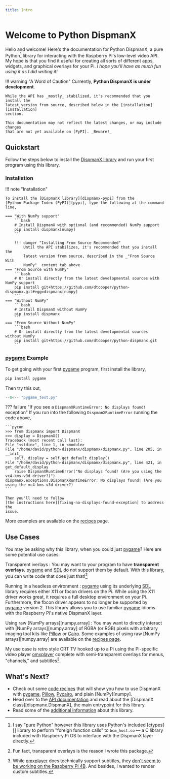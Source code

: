```yaml
---
title: Intro
---
```


# Welcome to Python DispmanX

Hello and welcome! Here's the documentation for Python DispmanX, a pure
Python[^1] library for interacting with the Raspberry Pi's low-level video API.
My hope is that you find it useful for creating all sorts of different apps,
widgets, and graphical overlays for your Pi. _I hope you'll have as much fun
using it as I did writing it!_

!!! warning "A Word of Caution"
    Currently, **Python DispmanX is under development**.

    While the API has _mostly_ stabilized, it's recommended that you install the
    latest version from source, described below in the [installation][installation]
    section.

    This documentation may not reflect the latest changes, or may include changes
    that are not yet available on [PyPI]. _Beware!_

## Quickstart

Follow the steps below to install the [DispmanX library][dispmanx-pypi] and run
your first program using this library.

### Installation

!!! note "Installation"

    To install the [DispmanX library][dispmanx-pypi] from the
    [Python Package Index (PyPI)][pypi], type the following at the command line,

    === "With NumPy support"
        ```bash
        # Install DispmanX with optional (and recommended) NumPy support
        pip install dispmanx[numpy]
        ```

        !!! danger "Installing From Source Recommended"
            Until the API stabilizes, it's recommended that you install the
            latest version from source, described in the _"From Source With
            NumPy"_ content tab above.
    === "From Source with NumPy"
        ```bash
        # Or install directly from the latest developmental sources with NumPy support
        pip install git+https://github.com/dtcooper/python-dispmanx.git#egg=dispmanx[numpy]
        ```
    === "Without NumPy"
        ```bash
        # Install DispmanX without NumPy
        pip install dispmanx
        ```
    === "From Source Without NumPy"
        ```bash
        # Or install directly from the latest developmental sources without NumPy
        pip install git+https://github.com/dtcooper/python-dispmanx.git
        ```

### [pygame] Example

To get going with your first [pygame] program, first install the library,

```bash
pip install pygame
```

Then try this out,

```python title="pygame_test.py"
--8<-- "pygame_test.py"
```

??? failure "If you see a `DispmanXRuntimeError: No displays found!` exception"
    If you run into the following  `DispmanXRuntimeError` running the code
    above,

    ```pycon
    >>> from dispmanx import DispmanX
    >>> display = DispmanX()
    Traceback (most recent call last):
    File "<stdin>", line 1, in <module>
    File "/home/david/python-dispmanx/dispmanx/dispmanx.py", line 205, in __init__
        self._display = self.get_default_display()
    File "/home/david/python-dispmanx/dispmanx/dispmanx.py", line 421, in get_default_display
        raise DispmanXRuntimeError("No displays found! (Are you using the vc4-kms-v3d driver?)")
    dispmanx.exceptions.DispmanXRuntimeError: No displays found! (Are you using the vc4-kms-v3d driver?)
    ```

    Then you'll need to follow
    [the instructions here][fixing-no-displays-found-exception] to address the
    issue.


More examples are available on the [recipes](recipes.md) page.

## Use Cases

You may be asking why this library, when you could just [pygame]? Here are some
potential use cases:

Transparent iverlays
:   You may want to your program to have **transparent overlays.** [pygame] and
    [SDL] do not support them by default. With this library, you can write code
    that does just that![^2]

Running in a headless environment
:   [pygame] using its underlying [SDL] library requires either X11 or fbcon
    drivers on the Pi. While using the X11 driver works great, it requires a
    full desktop environment on your Pi. Furthermore, the fbcon driver appears
    to no longer be supported by [pygame] version 2. This library allows you to
    use familiar [pygame] idioms with the Raspberry Pi's native DispmanX layer.

Using raw [NumPy arrays][numpy.array]
:   You may want to directly interact with [NumPy arrays][numpy.array] of RGBA
    (or RGB) pixels with arbitrary imaging tool kits like [Pillow] or
    [Cairo][pycairo]. Some examples of using raw [NumPy arrays][numpy.array] are
    available on the [recipes page](recipes.md).

My use case is retro style CRT TV hooked up to a Pi using the Pi-specific video
player [omxplayer][omxplayer] complete with semi-transparent overlays for
menus, "channels," and subtitles[^3].

## What's Next?

* Check out some [code recipes](recipes.md) that will show you how to use
    DispmanX with [pygame], [Pillow], [Pycairo], and plain [NumPy][numpy].
* Head over to the [API documentation](api.md) and read about the
    [DispmanX class][dispmanx.DispmanX], the main entrypoint for this library.
* Read some of the [additional information](more-info.md) about this library.

[^1]: I say "pure Python" however this library uses Python's included [ctypes][]
    library to perform "foreign function calls" to `bcm_host.so` &mdash; a C
    library included with Raspberry Pi OS to interface with the DispmanX layer
    directly.
[^2]: Fun fact, transparent overlays is the reason I wrote this package.
[^3]: While [omxplayer] does technically support subtitles, they
    [don't seem to be working on the Raspberry Pi 4B][omxplayer-subtitles-bug].
    And besides, I wanted to render custom subtitles.


[dispmanx-pypi]: https://pypi.org/project/dispmanx/
[omxplayer-subtitles-bug]: https://github.com/popcornmix/omxplayer/issues/736
[omxplayer]: https://github.com/popcornmix/omxplayer
[pi-os]: https://www.raspberrypi.com/software/
[pillow]: https://pillow.readthedocs.io/
[pip]: https://pip.pypa.io/
[pycairo]: https://pycairo.readthedocs.io/
[pygame]: https://www.pygame.org/docs/
[pypi]: https://pypi.org/
[sdl]: https://www.libsdl.org/

